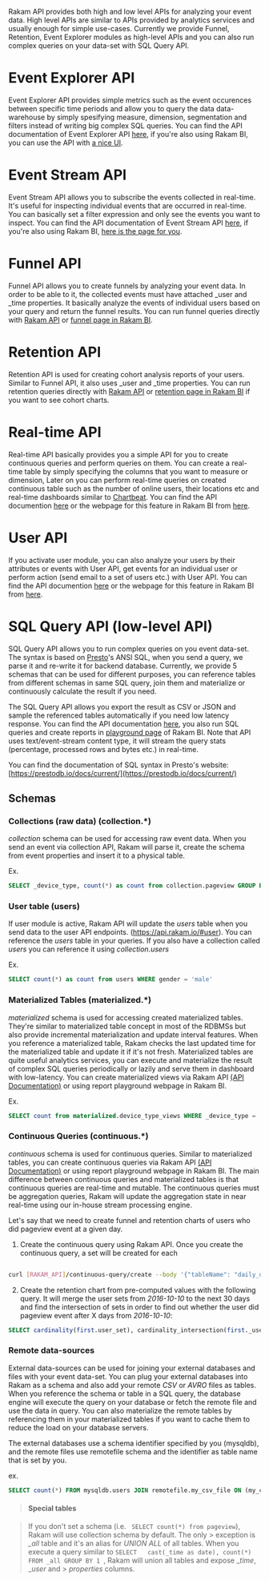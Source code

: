 Rakam API provides both high and low level APIs for analyzing your event data. 
High level APIs are similar to APIs provided by analytics services and usually enough for simple use-cases.
Currently we provide Funnel, Retention, Event Explorer modules as high-level APIs and you can also run complex queries on your data-set with SQL Query API.

# Event Explorer API

Event Explorer API provides simple metrics such as the event occurences between specific time periods and allow you to query the data data-warehouse by simply spesifying measure, dimension, segmentation and filters instead of writing big complex SQL queries. You can find the API documentation of Event Explorer API [here](https://api.rakam.io/#event-explorer), if you're also using Rakam BI, you can use the API with [a nice UI](https://app.rakam.io/event-explorer). 

# Event Stream API

Event Stream API allows you to subscribe the events collected in real-time. It's useful for inspecting individual events that are occurred in real-time. You can basically set a filter expression and only see the events you want to inspect. You can find the API documentation of Event Stream API [here](https://api.rakam.io/#event-stream), if you're also using Rakam BI, [here is the page for you](https://app.rakam.io/stream).

# Funnel API

Funnel API allows you to create funnels by analyzing your event data. 
In order to be able to it, the collected events must have attached _user and _time properties.
It basically analyze the events of individual users based on your query and return the funnel results. 
You can run funnel queries directly with [Rakam API](https://api.rakam.io/#funnel) or [funnel page in Rakam BI](https://app.rakam.io/funnel).

# Retention API

Retention API is used for creating cohort analysis reports of your users. Similar to Funnel API, it also uses _user and _time properties. You can run retention queries directly with [Rakam API](https://api.rakam.io/#retention) or [retention page in Rakam BI](https://app.rakam.io/retention) if you want to see cohort charts. 

# Real-time API

Real-time API basically provides you a simple API for you to create continuous queries and perform queries on them. You can create a real-time table by simply specifying the columns that you want to measure or dimension, Later on you can perform real-time queries on created continuous table such as the number of online users, their locations etc and real-time dashboards similar to [Chartbeat](https://chartbeat.com). You can find the API documention [here](https://api.rakam.io/#realtime) or the webpage for this feature in Rakam BI from [here](https://app.rakam.io/real-time).

# User API

If you activate user module, you can also analyze your users by their attributes or events with User API, get events for an individual user or perform action (send email to a set of users etc.) with User API. You can find the API documention [here](https://api.rakam.io/#user) or the webpage for this feature in Rakam BI from [here](https://app.rakam.io/people).

# SQL Query API (low-level API)

SQL Query API allows you to run complex queries on you event data-set. The syntax is based on [Presto](https://prestodb.io)'s ANSI SQL, when you send a query, we parse it and re-write it for backend database. Currently, we provide 5 schemas that can be used for different purposes, you can reference tables from different schemas in same SQL query, join them and materialize or continuously calculate the result if you need.

The SQL Query API allows you export the result as CSV or JSON and sample the referenced tables automatically if you need low latency response. You can find the API documentation [here](https://api.rakam.io/#execute-query-on-event-data-set), you also run SQL queries and create reports in [playground page](https://app.rakam.io/report-playground) of Rakam BI. Note that API uses text/event-stream content type, it will stream the query stats (percentage, processed rows and bytes etc.) in real-time.

You can find the documentation of SQL syntax in Presto's website: [https://prestodb.io/docs/current/](https://prestodb.io/docs/current/)

## Schemas

### Collections (raw data) (collection.*)
*collection* schema can be used for accessing raw event data. When you send an event via collection API, Rakam will parse it, create the schema from event properties and insert it to a physical table.

Ex. 
```sql 
SELECT _device_type, count(*) as count from collection.pageview GROUP BY _device_type
```
### User table (users)
If user module is active, Rakam API will update the *users* table when you send data to the user API endpoints. (https://api.rakam.io/#user). You can reference the *users* table in your queries. If you also have a collection called *users* you can reference it using *collection.users*

Ex. 
```sql 
SELECT count(*) as count from users WHERE gender = 'male'
```

### Materialized Tables (materialized.*)
*materialized* schema is used for accessing created materialized tables. They're similar to materialized table concept in most of the RDBMSs but also provide incremental materialization and update interval features. When you reference a materialized table, Rakam checks the last updated time for the materialized table and update it if it's not fresh. Materialized tables are quite useful analytics services, you can execute and materialize the result of complex SQL queries periodically or lazily and serve them in dashboard with low-latency. You can create materialized views via Rakam API [(API Documentation)](https://api.rakam.io/#materialized-view) or using report playground webpage in Rakam BI.

Ex. 
```sql 
SELECT count from materialized.device_type_views WHERE _device_type = 'Android'
```

### Continuous Queries (continuous.*)
*continuous* schema is used for continuous queries. Similar to materialized tables, you can create continuous queries via Rakam API [(API Documentation)](https://api.rakam.io/#continuous-query) or using report playground webpage in Rakam BI. The main difference between continuous queries and materialized tables is that continuous queries are real-time and mutable. The continuous queries must be aggregation queries, Rakam will update the aggregation state in near real-time using our in-house stream processing engine.

Let's say that we need to create funnel and retention charts of users who did pageview event at a given day.

1. Create the continuous query using Rakam API. Once you create the continuous query, a set will be created for each 

```bash

curl [RAKAM_API]/continuous-query/create --body '{"tableName": "daily_users_who_viewed_page", "query": "SELECT cast(_time as date) day, set(_user) as user_set FROM pageviews GROUP BY day"}'

```

2. Create the retention chart from pre-computed values with the following query. It will merge the user sets from _2016-10-10_ to the next 30 days and find the intersection of sets in order to find out whether the user did pageview event after X days from _2016-10-10_:

```sql
SELECT cardinality(first.user_set), cardinality_intersection(first._user_set, second._user_set) FROM continuous.daily_users_who_viewed_page first JOIN continuous.daily_users_who_viewed_page second ON (first.day + INTERVAL '30' day < second.day) WHERE first.day = date '2016-10-10'
```

### Remote data-sources

External data-sources can be used for joining your external databases and files with your event data-set. You can plug your external databases into Rakam as a schema and also add your remote _CSV_ or _AVRO_ files as tables. When you reference the schema or table in a SQL query, the database engine will execute the query on your database or fetch the remote file and use the data in query. You can also materialize the remote tables by referencing them in your materialized tables if you want to cache them to reduce the load on your database servers.

The external databases use a schema identifier specified by you (mysqldb), and the remote files use remotefile schema and the identifier as table name that is set by you.

ex. 
```sql 
SELECT count(*) FROM mysqldb.users JOIN remotefile.my_csv_file ON (my_csv_file.user_id = users.id)
```

> #### Special tables

> If you don't set a schema (i.e. ``` SELECT count(*) from pageview```), Rakam will use collection schema by default. The only > exception is *_all* table and it's an alias for *UNION ALL* of all tables. When you execute a query similar to 
> `SELECT   cast(_time as date), count(*) FROM _all GROUP BY 1 `, Rakam will union all tables and expose __time_, __user_ and > _properties_ columns.
